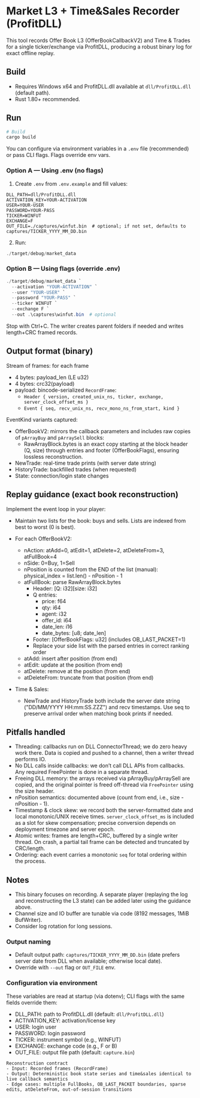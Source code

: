 # Market L3 + Time&Sales Recorder (ProfitDLL)

This tool records Offer Book L3 (OfferBookCallbackV2) and Time & Trades for a single ticker/exchange via ProfitDLL, producing a robust binary log for exact offline replay.

## Build

- Requires Windows x64 and ProfitDLL.dll available at `dll/ProfitDLL.dll` (default path).
- Rust 1.80+ recommended.

## Run

```powershell
# Build
cargo build
```

You can configure via environment variables in a `.env` file (recommended) or pass CLI flags. Flags override env vars.

### Option A — Using .env (no flags)

1) Create `.env` from `.env.example` and fill values:

```env
DLL_PATH=dll/ProfitDLL.dll
ACTIVATION_KEY=YOUR-ACTIVATION
USER=YOUR-USER
PASSWORD=YOUR-PASS
TICKER=WINFUT
EXCHANGE=F
OUT_FILE=./captures/winfut.bin  # optional; if not set, defaults to captures/TICKER_YYYY_MM_DD.bin
```

2) Run:

```powershell
./target/debug/market_data
```

### Option B — Using flags (override .env)

```powershell
./target/debug/market_data `
  --activation "YOUR-ACTIVATION" `
  --user "YOUR-USER" `
  --password "YOUR-PASS" `
  --ticker WINFUT `
  --exchange F `
  --out .\captures\winfut.bin  # optional
```

Stop with Ctrl+C. The writer creates parent folders if needed and writes length+CRC framed records.

## Output format (binary)

Stream of frames: for each frame
- 4 bytes: payload_len (LE u32)
- 4 bytes: crc32(payload)
- payload: bincode-serialized `RecordFrame`:
  - `Header { version, created_unix_ns, ticker, exchange, server_clock_offset_ms }`
  - `Event { seq, recv_unix_ns, recv_mono_ns_from_start, kind }`

EventKind variants captured:
- OfferBookV2: mirrors the callback parameters and includes raw copies of `pArrayBuy` and `pArraySell` blocks:
  - RawArrayBlock.bytes is an exact copy starting at the block header (Q, size) through entries and footer (OfferBookFlags), ensuring lossless reconstruction.
- NewTrade: real-time trade prints (with server date string)
- HistoryTrade: backfilled trades (when requested)
- State: connection/login state changes

## Replay guidance (exact book reconstruction)

Implement the event loop in your player:
- Maintain two lists for the book: buys and sells. Lists are indexed from best to worst (0 is best).
- For each OfferBookV2:
  - nAction: atAdd=0, atEdit=1, atDelete=2, atDeleteFrom=3, atFullBook=4
  - nSide: 0=Buy, 1=Sell
  - nPosition is counted from the END of the list (manual): physical_index = list.len() - nPosition - 1
  - atFullBook: parse RawArrayBlock.bytes
    - Header: [Q: i32][size: i32]
    - Q entries:
      - price: f64
      - qty: i64
      - agent: i32
      - offer_id: i64
      - date_len: i16
      - date_bytes: [u8; date_len]
    - Footer: [OfferBookFlags: u32] (includes OB_LAST_PACKET=1)
    - Replace your side list with the parsed entries in correct ranking order
  - atAdd: insert after position (from end)
  - atEdit: update at the position (from end)
  - atDelete: remove at the position (from end)
  - atDeleteFrom: truncate from that position (from end)

- Time & Sales:
  - NewTrade and HistoryTrade both include the server date string ("DD/MM/YYYY HH:mm:SS.ZZZ") and recv timestamps. Use seq to preserve arrival order when matching book prints if needed.

## Pitfalls handled

- Threading: callbacks run on DLL ConnectorThread; we do zero heavy work there. Data is copied and pushed to a channel, then a writer thread performs IO.
- No DLL calls inside callbacks: we don’t call DLL APIs from callbacks. Any required FreePointer is done in a separate thread.
- Freeing DLL memory: the arrays received via pArrayBuy/pArraySell are copied, and the original pointer is freed off-thread via `FreePointer` using the size header.
- nPosition semantics: documented above (count from end, i.e., size - nPosition - 1).
- Timestamp & clock skew: we record both the server-formatted date and local monotonic/UNIX receive times. `server_clock_offset_ms` is included as a slot for skew compensation; precise conversion depends on deployment timezone and server epoch.
- Atomic writes: frames are length+CRC, buffered by a single writer thread. On crash, a partial tail frame can be detected and truncated by CRC/length.
- Ordering: each event carries a monotonic `seq` for total ordering within the process.

## Notes

- This binary focuses on recording. A separate player (replaying the log and reconstructing the L3 state) can be added later using the guidance above.
- Channel size and IO buffer are tunable via code (8192 messages, 1MiB BufWriter).
- Consider log rotation for long sessions.

### Output naming

- Default output path: `captures/TICKER_YYYY_MM_DD.bin` (date prefers server date from DLL when available; otherwise local date).
- Override with `--out` flag or `OUT_FILE` env.

### Configuration via environment

These variables are read at startup (via dotenv); CLI flags with the same fields override them:

- DLL_PATH: path to ProfitDLL.dll (default: `dll/ProfitDLL.dll`)
- ACTIVATION_KEY: activation/license key
- USER: login user
- PASSWORD: login password
- TICKER: instrument symbol (e.g., WINFUT)
- EXCHANGE: exchange code (e.g., F or B)
- OUT_FILE: output file path (default: `capture.bin`)

```text
Reconstruction contract
- Input: Recorded frames (RecordFrame)
- Output: Deterministic book state series and time&sales identical to live callback semantics
- Edge cases: multiple FullBooks, OB_LAST_PACKET boundaries, sparse edits, atDeleteFrom, out-of-session transitions
```
